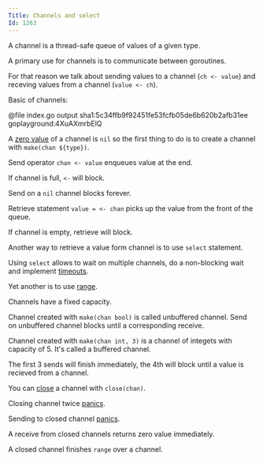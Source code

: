 ```yaml
---
Title: Channels and select
Id: 1263
---
```

A channel is a thread-safe queue of values of a given type.

A primary use for channels is to communicate between goroutines.

For that reason we talk about sending values to a channel (`ch <- value`) and receving values from a channel (`value <- ch`).

Basic of channels:

@file index.go output sha1:5c34ffb9f92451fe53fcfb05de6b620b2afb31ee goplayground:4XuAXmrbElQ

A [zero value](a-6069) of a channel is `nil` so the first thing to do is to create a channel with `make(chan ${type})`.

Send operator `chan <- value` enqueues value at the end.

If channel is full, `<-` will block.

Send on a `nil` channel blocks forever.

Retrieve statement `value = <- chan` picks up the value from the front of the queue.

If channel is empty, retrieve will block.

Another way to retrieve a value form channel is to use `select` statement.

Using `select` allows to wait on multiple channels, do a non-blocking wait and implement [timeouts](a-6050).

Yet another is to use [range](a-4134).

Channels have a fixed capacity.

Channel created with `make(chan bool)` is called unbuffered channel. Send on unbuffered channel blocks until a corresponding receive.

Channel created with `make(chan int, 3)` is a channel of integets with capacity of 5. It's called a buffered channel.

The first 3 sends will finish immediately, the 4th will block until a value is recieved from a channel.

You can [close](a-rd6000v9) a channel with `close(chan)`.

Closing channel twice [panics](a-4350).

Sending to closed channel [panics](a-4350).

A receive from closed channels returns zero value immediately.

A closed channel finishes `range` over a channel.
